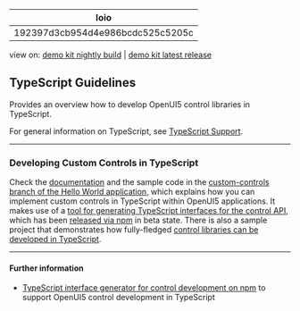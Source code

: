 <!-- loio192397d3cb954d4e986bcdc525c5205c -->

| loio |
| -----|
| 192397d3cb954d4e986bcdc525c5205c |

<div id="loio">

view on: [demo kit nightly build](https://sdk.openui5.org/nightly/#/topic/192397d3cb954d4e986bcdc525c5205c) | [demo kit latest release](https://sdk.openui5.org/topic/192397d3cb954d4e986bcdc525c5205c)</div>

## TypeScript Guidelines

Provides an overview how to develop OpenUI5 control libraries in TypeScript.

For general information on TypeScript, see [TypeScript Support](TypeScript_Support_a7ee961.md).

***

<a name="loio192397d3cb954d4e986bcdc525c5205c__section_mdl_gyq_3xb"/>

### Developing Custom Controls in TypeScript

Check the [documentation](https://github.com/SAP-samples/ui5-typescript-helloworld/blob/custom-controls/README.md) and the sample code in the [custom-controls branch of the Hello World application](https://github.com/SAP-samples/ui5-typescript-helloworld/tree/custom-controls), which explains how you can implement custom controls in TypeScript within OpenUI5 applications. It makes use of a [tool for generating TypeScript interfaces for the control API](https://github.com/SAP/ui5-typescript/tree/main/packages/ts-interface-generator), which has been [released via npm](https://www.npmjs.com/package/@ui5/ts-interface-generator) in beta state. There is also a sample project that demonstrates how fully-fledged [control libraries can be developed in TypeScript](https://github.com/SAP-samples/ui5-typescript-control-library).

***

#### Further information

-   [TypeScript interface generator for control development on npm](https://www.npmjs.com/package/@ui5/ts-interface-generator) to support OpenUI5 control development in TypeScript

